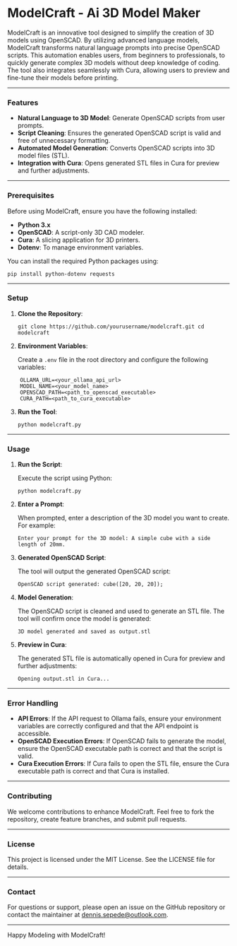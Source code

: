# ModelCraft - Ai 3D Model Maker

ModelCraft is an innovative tool designed to simplify the creation of 3D models using OpenSCAD. By utilizing advanced language models, ModelCraft transforms natural language prompts into precise OpenSCAD scripts. This automation enables users, from beginners to professionals, to quickly generate complex 3D models without deep knowledge of coding. The tool also integrates seamlessly with Cura, allowing users to preview and fine-tune their models before printing.

---

### Features

- **Natural Language to 3D Model**: Generate OpenSCAD scripts from user prompts.
- **Script Cleaning**: Ensures the generated OpenSCAD script is valid and free of unnecessary formatting.
- **Automated Model Generation**: Converts OpenSCAD scripts into 3D model files (STL).
- **Integration with Cura**: Opens generated STL files in Cura for preview and further adjustments.

---

### Prerequisites

Before using ModelCraft, ensure you have the following installed:

- **Python 3.x**
- **OpenSCAD**: A script-only 3D CAD modeler.
- **Cura**: A slicing application for 3D printers.
- **Dotenv**: To manage environment variables.

You can install the required Python packages using:

`pip install python-dotenv requests`

---

### Setup

1. **Clone the Repository**:
    
    `git clone https://github.com/yourusername/modelcraft.git cd modelcraft`
    
2. **Environment Variables**:
    
    Create a `.env` file in the root directory and configure the following variables:
    
```
    OLLAMA_URL=<your_ollama_api_url> 
    MODEL_NAME=<your_model_name> 
    OPENSCAD_PATH=<path_to_openscad_executable> 
    CURA_PATH=<path_to_cura_executable>
```
    
3. **Run the Tool**:
    
    `python modelcraft.py`
    

---

### Usage

1. **Run the Script**:
    
    Execute the script using Python:
    
    `python modelcraft.py`
    
2. **Enter a Prompt**:
    
    When prompted, enter a description of the 3D model you want to create. For example:
    
    `Enter your prompt for the 3D model: A simple cube with a side length of 20mm.`
    
3. **Generated OpenSCAD Script**:
    
    The tool will output the generated OpenSCAD script:
    
    `OpenSCAD script generated: cube([20, 20, 20]);`
    
4. **Model Generation**:
    
    The OpenSCAD script is cleaned and used to generate an STL file. The tool will confirm once   the model is generated:
    
    `3D model generated and saved as output.stl`
    
5. **Preview in Cura**:
    
    The generated STL file is automatically opened in Cura for preview and further adjustments:
    
    `Opening output.stl in Cura...`
    

---

### Error Handling

- **API Errors**: If the API request to Ollama fails, ensure your environment variables are correctly configured and that the API endpoint is accessible.
- **OpenSCAD Execution Errors**: If OpenSCAD fails to generate the model, ensure the OpenSCAD executable path is correct and that the script is valid.
- **Cura Execution Errors**: If Cura fails to open the STL file, ensure the Cura executable path is correct and that Cura is installed.

---

### Contributing

We welcome contributions to enhance ModelCraft. Feel free to fork the repository, create feature branches, and submit pull requests.

---

### License

This project is licensed under the MIT License. See the LICENSE file for details.

---

### Contact

For questions or support, please open an issue on the GitHub repository or contact the maintainer at dennis.sepede@outlook.com.

---

Happy Modeling with ModelCraft!
